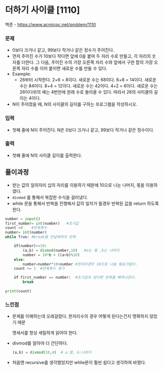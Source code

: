 # 더하기 사이클 [1110]

백준 - https://www.acmicpc.net/problem/1110



### 문제

-  0보다 크거나 같고, 99보다 작거나 같은 정수가 주어진다. 
-  먼저 주어진 수가 10보다 작다면 앞에 0을 붙여 두 자리 수로 만들고, 각 자리의 숫자를 더한다. 그 다음, 주어진 수의 가장 오른쪽 자리 수와 앞에서 구한 합의 가장 오른쪽 자리 수를 이어 붙이면 새로운 수를 만들 수 있다. 
-  Example:
   -  26부터 시작한다. 2+6 = 8이다. 새로운 수는 68이다. 6+8 = 14이다. 새로운 수는 84이다. 8+4 = 12이다. 새로운 수는 42이다. 4+2 = 6이다. 새로운 수는 26이다위의 예는 4번만에 원래 수로 돌아올 수 있다. 따라서 26의 사이클의 길이는 4이다.
-  N이 주어졌을 때, N의 사이클의 길이를 구하는 프로그램을 작성하시오.



### 입력

- 첫째 줄에 N이 주어진다. N은 0보다 크거나 같고, 99보다 작거나 같은 정수이다.



### 출력

- 첫째 줄에 N의 사이클 길이를 출력한다.

  

## 풀이과정



- 받는 값의 일의자리 십의 자리를 이용하기 때문에 10으로 나눈 나머지, 몫을 이용하였다.
- `divmod` 를 통해서 복잡한 수식을 걸러냈다.
- while 문을 통해서 반복을 진행해서 값의 일치가 될경우 반복된 값을 return 하도록 한다.



```python
number = input()    
first_number= int(number)   #초기값
count =0    #반복횟수
number= int(number)
while True: #break를 만날때까지 반복

    if(number)>=10:
        (a,b) = divmod(number,10)   #a는 몫 ,b는 나머지
        number = 10*b + ((a+b)%10)
    else:
        number=number*10+number #한자리경우 10으로 나눌 필요가없다.
    count += 1  #반복횟수 증가

    if first_number == number:  #초기값과 같다면 반복을 빠져나온다.
        break
    
print(count)
```



### 느낀점

- 문제를 이해하는데 오래걸렸다. 한자리수의 경우 어떻게 된다는건지 명확하지 않았기 때문

  명세서를 항상 세밀하게 읽어야 한다.

- divmod를 알아야 더 간단하다. 

  ```python
  (a,b) = divmod(10,4)  # a:몫, b:나머지
  ```

- 처음엔 recursive를 생각했었지만 whlie문이 훨씬 쉽다고 생각하여 바꿨다.